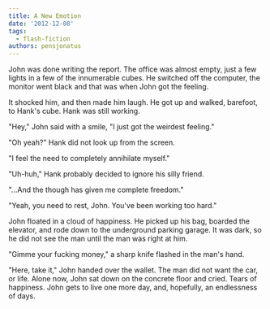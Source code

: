 ```yaml
---
title: A New Emotion
date: '2012-12-08'
tags:
  - flash-fiction
authors: pensjonatus
---
```


John was done writing the report. The office was almost empty, just a few lights
in a few of the innumerable cubes. He switched off the computer, the monitor
went black and that was when John got the feeling.

<!-- truncate -->

It shocked him, and then made him laugh. He got up and walked, barefoot, to
Hank's cube. Hank was still working.

"Hey," John said with a smile, "I just got the weirdest feeling."

"Oh yeah?" Hank did not look up from the screen.

"I feel the need to completely annihilate myself."

"Uh-huh," Hank probably decided to ignore his silly friend.

"...And the though has given me complete freedom."

"Yeah, you need to rest, John. You've been working too hard."

John floated in a cloud of happiness. He picked up his bag, boarded the
elevator, and rode down to the underground parking garage. It was dark, so he
did not see the man until the man was right at him.

"Gimme your fucking money," a sharp knife flashed in the man's hand.

"Here, take it," John handed over the wallet. The man did not want the car, or
life. Alone now, John sat down on the concrete floor and cried. Tears of
happiness. John gets to live one more day, and, hopefully, an endlessness of
days.
